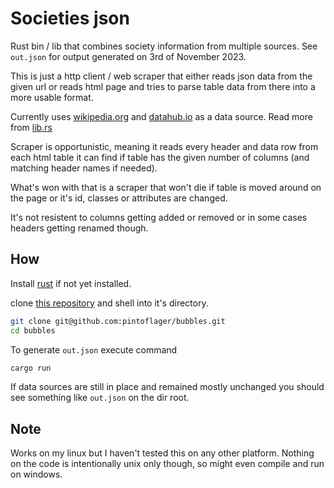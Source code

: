 # Societies json

Rust bin / lib that combines society information from multiple sources.
See `out.json` for output generated on 3rd of November 2023.

This is just a http client / web scraper that either reads json data from the given url or reads html page and tries to parse table data from there into a more usable format.

Currently uses [wikipedia.org](https://en.wikipedia.org) and [datahub.io](https://www.datahub.io) as a data source. Read more from [lib.rs](./src/lib.rs)

Scraper is opportunistic, meaning it reads every header and data row from each html table it can find if table has the given number of columns (and matching header names if needed).

What's won with that is a scraper that won't die if table is moved around on the page or it's id, classes or attributes are changed.

It's not resistent to columns getting added or removed or in some cases headers getting renamed though.

## How

Install [rust](https://www.rust-lang.org/tools/install) if not yet installed.

clone [this repository](https://github.com/pintoflager/bubbles) and shell into it's directory.
```bash
git clone git@github.com:pintoflager/bubbles.git
cd bubbles
```

To generate `out.json` execute command
```bash
cargo run
```

If data sources are still in place and remained mostly unchanged you should see something like `out.json` on the dir root.

## Note

Works on my linux but I haven't tested this on any other platform. Nothing on the code is intentionally unix only though, so might even compile and run on windows.
